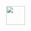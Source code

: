 <img height=50 src="https://cdn.jsdelivr.net/gh/devicons/devicon@latest/icons/lua/lua-original.svg" />         
          
